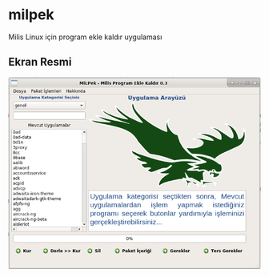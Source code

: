# milpek
Milis Linux için program ekle kaldır uygulaması

Ekran Resmi
----------
![](https://github.com/oltulu/milpek/blob/master/milpek.png)
